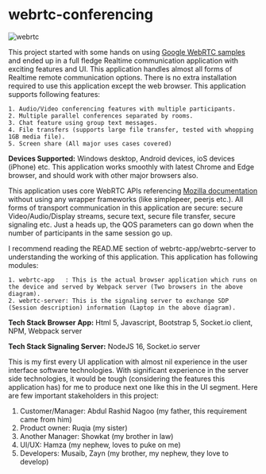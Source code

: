# webrtc-conferencing

![webrtc](https://github.com/irfan-nagoo/webrtc-conferencing/assets/96521607/2917c651-ede7-406c-b758-f48fc7ebcd52)

This project started with some hands on using [Google WebRTC samples](https://codelabs.developers.google.com/codelabs/webrtc-web#0) and ended up in a full fledge Realtime communication application with exciting features and UI. This application handles almost all forms of Realtime remote communication options. There is no extra installation required to use this application except the web browser. This application supports following features:

    1. Audio/Video conferencing features with multiple participants.
    2. Multiple parallel conferences separated by rooms.
    3. Chat feature using group text messages.
    4. File transfers (supports large file transfer, tested with whopping 1GB media file).
    5. Screen share (All major uses cases covered)

**Devices Supported:** Windows desktop, Android devices, ioS devices (iPhone) etc. This application works smoothly with latest Chrome and Edge browser, and should work with other major browsers also.

This application uses core WebRTC APIs referencing [Mozilla documentation](https://developer.mozilla.org/en-US/docs/Web/API/RTCPeerConnection) without using any wrapper frameworks (like simplepeer, peerjs etc.). All forms of transport communication in this application are secure: secure Video/Audio/Display streams, secure text, secure file transfer, secure signaling etc. Just a heads up, the QOS parameters can go down when the number of participants in the same session go up.

I recommend reading the READ.ME section of webrtc-app/webrtc-server to understanding the working of this application. This application has following modules:

    1. webrtc-app   : This is the actual browser application which runs on the device and served by Webpack server (Two browsers in the above diagram).
    2. webrtc-server: This is the signaling server to exchange SDP (Session description) information (Laptop in the above diagram).

**Tech Stack Browser App:** Html 5, Javascript, Bootstrap 5, Socket.io client, NPM, Webpack server

**Tech Stack Signaling Server:**  NodeJS 16, Socket.io server


This is my first every UI application with almost nil experience in the user interface software technologies. With significant experience in the server side technologies, it would be tough (considering the features this application has) for me to produce next one like this in the UI segment.  Here are few important stakeholders in this project:

1.	Customer/Manager:  Abdul Rashid Nagoo (my father, this requirement came from him)
2.	Product owner: Ruqia (my sister)
3.	Another Manager: Showkat (my brother in law)
4.	UI/UX: Hamza (my nephew, loves to puke on me)
5.	Developers:  Musaib, Zayn (my brother, my nephew, they love to develop)







